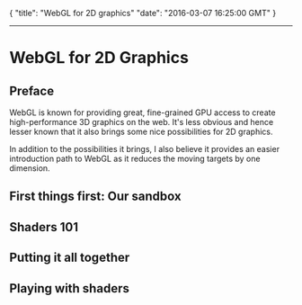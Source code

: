 {
  "title": "WebGL for 2D graphics"
  "date": "2016-03-07 16:25:00 GMT"
}

---

# WebGL for 2D Graphics

## Preface

WebGL is known for providing great, fine-grained GPU access to create high-performance 3D graphics on the web.
It's less obvious and hence lesser known that it also brings some nice possibilities for 2D graphics.

In addition to the possibilities it brings, I also believe it provides an easier introduction path to WebGL as
it reduces the moving targets by one dimension.

## First things first: Our sandbox
## Shaders 101
## Putting it all together
## Playing with shaders
